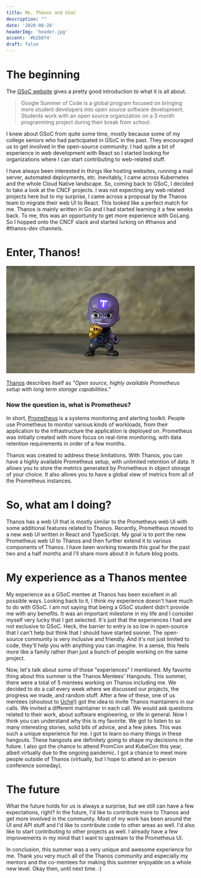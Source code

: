 ```yaml
---
title: Me, Thanos and GSoC
description: ""
date: '2020-08-28'
headerImg: 'header.jpg'
accent: '#b2b8f4'
draft: false
---
```


# The beginning

The [GSoC website](https://summerofcode.withgoogle.com/) gives a pretty good introduction to what it is all about.

> Google Summer of Code is a global program focused on bringing more student developers into open source software development. Students work with an open source organization on a 3 month programming project during their break from school.

I knew about GSoC from quite some time, mostly because some of my college seniors who had participated in GSoC in the past. They encouraged us to get involved in the open-source community. I had quite a bit of experience in web development with React so I started looking for organizations where I can start contributing to web-related stuff.

I have always been interested in things like hosting websites, running a mail server, automated deployments, etc. Inevitably, I came across Kubernetes and the whole Cloud Native landscape. So, coming back to GSoC, I decided to take a look at the CNCF projects. I was not expecting any web related projects here but to my surprise, I came across a proposal by the Thanos team to migrate their web UI to React. This looked like a perfect match for me. Thanos is mainly written in Go and I had started learning it a few weeks back. To me, this was an opportunity to get more experience with GoLang. So I hopped onto the CNCF slack and started lurking on #thanos and #thanos-dev channels.

# Enter, Thanos!

![Thanos figurine](thanos.jpg)

[Thanos](https://thanos.io) describes itself as _"Open source, highly available Prometheus setup with long term storage capabilities."_

### Now the question is, what is Prometheus?

In short, [Prometheus](https://prometheus.io) is a systems monitoring and alerting toolkit. People use Prometheus to monitor various kinds of workloads, from their application to the infrastructure the application is deployed on. Prometheus was initially created with more focus on real-time monitoring, with data retention requirements in order of a few months.

Thanos was created to address these limitations. With Thanos, you can have a highly available Prometheus setup, with unlimited retention of data. It allows you to store the metrics generated by Prometheus in object storage of your choice. It also allows you to have a global view of metrics from all of the Prometheus instances.

# So, what am I doing?

Thanos has a web UI that is mostly similar to the Prometheus web UI with some additional features related to Thanos. Recently, Prometheus moved to a new web UI written in React and TypeScript. My goal is to port the new Prometheus web UI to Thanos and then further extend it to various components of Thanos. I have been working towards this goal for the past two and a half months and I'll share more about it in future blog posts.

# My experience as a Thanos mentee

My experience as a GSoC mentee at Thanos has been excellent in all possible ways. Looking back to it, I think my experience doesn't have much to do with GSoC. I am not saying that being a GSoC student didn't provide me with any benefits. It was an important milestone in my life and I consider myself very lucky that I got selected. It's just that the experiences I had are not exclusive to GSoC. Heck, the barrier to entry is so low in open-source that I can't help but think that I should have started sooner. The open-source community is very inclusive and friendly. And it's not just limited to code, they'll help you with anything you can imagine. In a sense, this feels more like a family rather than just a bunch of people working on the same project.

Now, let's talk about some of those "experiences" I mentioned. My favorite thing about this summer is the Thanos Mentees' Hangouts. This summer, there were a total of 5 mentees working on Thanos including me. We decided to do a call every week where we discussed our projects, the progress we made, and random stuff. After a few of these, one of us mentees (shoutout to [Uche](https://twitter.com/Thisisobate)!) got the idea to invite Thanos maintainers in our calls. We invited a different maintainer in each call. We would ask questions related to their work, about software engineering, or life in general. Now I think you can understand why this is my favorite. We got to listen to so many interesting stories, solid bits of advice, and a few jokes. This was such a unique experience for me. I got to learn so many things in these hangouts. These hangouts are definitely going to shape my decisions in the future. I also got the chance to attend PromCon and KubeCon this year, albeit virtually due to the ongoing pandemic. I got a chance to meet more people outside of Thanos (virtually, but I hope to attend an in-person conference someday).

# The future

What the future holds for us is always a surprise, but we still can have a few expectations, right? In the future, I'd like to contribute more to Thanos and get more involved in the community. Most of my work has been around the UI and API stuff and I'd like to contribute code to other areas as well. I'd also like to start contributing to other projects as well. I already have a few improvements in my mind that I want to upstream to the Prometheus UI.

In conclusion, this summer was a very unique and awesome experience for me. Thank you very much all of the Thanos community and especially my mentors and the co-mentees for making this summer enjoyable on a whole new level. Okay then, until next time. :)

